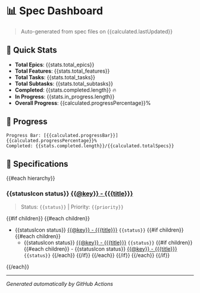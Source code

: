 # 📊 Spec Dashboard

> Auto-generated from spec files on {{calculated.lastUpdated}}

## 🎯 Quick Stats

- **Total Epics**: {{stats.total_epics}}
- **Total Features**: {{stats.total_features}}
- **Total Tasks**: {{stats.total_tasks}}
- **Total Subtasks**: {{stats.total_subtasks}}
- **Completed**: {{stats.completed.length}} 🔥
- **In Progress**: {{stats.in_progress.length}}
- **Overall Progress**: {{calculated.progressPercentage}}%

## 🚀 Progress

```
Progress Bar: [{{calculated.progressBar}}] {{calculated.progressPercentage}}%
Completed: {{stats.completed.length}}/{{calculated.totalSpecs}}
```

## 📁 Specifications

{{#each hierarchy}}

### {{statusIcon status}} [{{@key}} - {{{title}}}]({{@key}}/spec.md)

> Status: `{{status}}` | Priority: `{{priority}}`

{{#if children}}
{{#each children}}

- {{statusIcon status}} [{{@key}} - {{{title}}}]({{../@key}}/{{@key}}/spec.md) `{{status}}`
  {{#if children}}
  {{#each children}}
  - {{statusIcon status}} [{{@key}} - {{{title}}}]({{../../@key}}/{{../@key}}/{{@key}}/spec.md) `{{status}}`
    {{#if children}}
    {{#each children}} - {{statusIcon status}} [{{@key}} - {{{title}}}]({{../../../@key}}/{{../../@key}}/{{../@key}}/{{@key}}/spec.md) `{{status}}`
    {{/each}}
    {{/if}}
    {{/each}}
    {{/if}}
    {{/each}}
    {{/if}}

{{/each}}

---

_Generated automatically by GitHub Actions_
